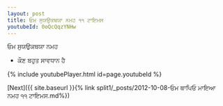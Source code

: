 ```yaml
---
layout: post
title: ਓਮ ਸੁਯਉਕਥਯਾ ਨਮਹ ੧੧ ਟਾਇਮਸ
youtubeId: 0oQcQqzYNHw
---
```

 
 
 ਓਮ ਸੁਯਉਕਥਯਾ ਨਮਹ  
 
 -  ਕੌਣ ਬਹੁਤ ਸਾਵਧਾਨ ਹੈ 
 
  
 
  
 
 
 
 
 
 


{% include youtubePlayer.html id=page.youtubeId %}
 
[Next]({{ site.baseurl }}{% link  split1/_posts/2012-10-08-ਓਮ ਥਾਪਿਓ ਮਾਇਆ ਨਮਹ ੧੧ ਟਾਇਮਸ.md%})
 
